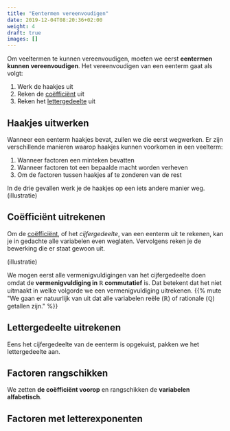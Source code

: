 ```yaml
---
title: "Eentermen vereenvoudigen"
date: 2019-12-04T08:20:36+02:00
weight: 4
draft: true
images: []
---
```


Om veeltermen te kunnen vereenvoudigen, moeten we eerst **eentermen kunnen vereenvoudigen**. Het vereenvoudigen van een eenterm gaat als volgt:

1. Werk de haakjes uit
1. Reken de [coëfficiënt](../eenterm/#coëfficiënt-en-lettergedeelte) uit
2. Reken het [lettergedeelte](../eenterm/#coëfficiënt-en-lettergedeelte) uit

## Haakjes uitwerken

Wanneer een eenterm haakjes bevat, zullen we die eerst wegwerken. Er zijn verschillende manieren waarop haakjes kunnen voorkomen in een veelterm:

1. Wanneer factoren een minteken bevatten
2. Wanneer factoren tot een bepaalde macht worden verheven
3. Om de factoren tussen haakjes af te zonderen van de rest

In de drie gevallen werk je de haakjes op een iets andere manier weg. 
(illustratie)

## Coëfficiënt uitrekenen

Om de [coëfficiënt](../eenterm/#coëfficiënt-en-lettergedeelte), of het *cijfergedeelte*, van een eenterm uit te rekenen, kan je in gedachte alle variabelen even weglaten. Vervolgens reken je de bewerking die er staat gewoon uit.

(illustratie)

We mogen eerst alle vermenigvuldigingen van het cijfergedeelte doen omdat de **vermenigvuldiging in $\mathbb{R}$ commutatief** is. Dat betekent dat het niet uitmaakt in welke volgorde we een vermenigvuldiging uitrekenen. {{% mute "We gaan er natuurlijk van uit dat alle variabelen reële ($\mathbb{R}$) of rationale ($\mathbb{Q}$) getallen zijn." %}}

## Lettergedeelte uitrekenen

Eens het cijfergedeelte van de eenterm is opgekuist, pakken we het lettergedeelte aan.

## Factoren rangschikken
We zetten **de coëfficiënt voorop** en rangschikken de **variabelen alfabetisch**.

## Factoren met letterexponenten

